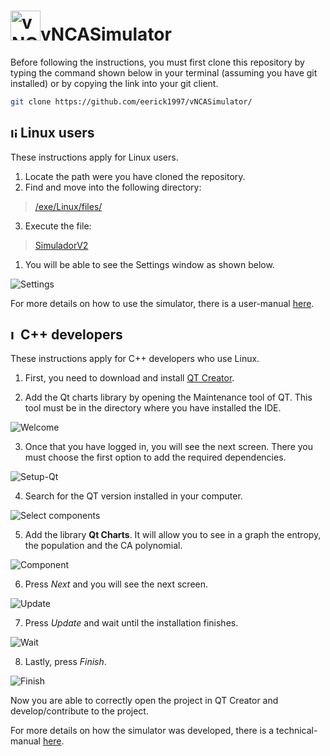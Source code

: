 <h1><img src="https://github.com/eerick1997/vNCASimulator/blob/72e7c3d97f79d0696684a508712bfc53bfbd02de/res/img/logo.jpg" alt="vNCASimulator" width="48" height="48"/>vNCASimulator</h1>

Before following the instructions, you must first clone this repository by typing the command shown below in your terminal (assuming you have git installed) or by copying the link into your git client.
```bash
git clone https://github.com/eerick1997/vNCASimulator/
```

## <img src="https://raw.githubusercontent.com/FortAwesome/Font-Awesome/master/svgs/brands/linux.svg" alt="linux" width="16" height="16"/>Linux users

These instructions apply for Linux users.

1. Locate the path were you have cloned the repository.
2. Find and move into the following directory:

> [/exe/Linux/files/](../exe/Linux/files)

3. Execute the file:

> [SimuladorV2](../exe/Linux/files/SimuladorV2)

1. You will be able to see the Settings window as shown below.

![Settings](https://raw.githubusercontent.com/eerick1997/vNCASimulator/main/res/screens/Linux/Settings.png)

For more details on how to use the simulator, there is a user-manual [here](https://github.com/eerick1997/vNCASimulator/blob/6f6c4e8e7c765411ed5a7d3192e1c02ec3af637b/doc/vNCASimulatorManual.pdf).

## <img src="https://raw.githubusercontent.com/FortAwesome/Font-Awesome/master/svgs/brands/linux.svg" alt="Linux" width="16" height="16"/>C++ developers

These instructions apply for C++ developers who use Linux.

1. First, you need to download and install [QT Creator](https://www.qt.io/).

2. Add the Qt charts library by opening the Maintenance tool of QT. This tool must be in the directory where you have installed the IDE.

![Welcome](https://raw.githubusercontent.com/eerick1997/vNCASimulator/main/res/screens/Linux/maintanenceToolLogin.png)

3. Once that you have logged in, you will see the next screen. There you must choose the first option to add the required dependencies.

![Setup-Qt](https://raw.githubusercontent.com/eerick1997/vNCASimulator/main/res/screens/Linux/maintanenceToolChoose.png)

4. Search for the QT version installed in your computer.

![Select components](https://raw.githubusercontent.com/eerick1997/vNCASimulator/main/res/screens/Linux/maintanenceToolChooseLibraries.png)

5. Add the library **Qt Charts**. It will allow you to see in a graph the entropy, the population and the CA polynomial.

![Component](https://raw.githubusercontent.com/eerick1997/vNCASimulator/main/res/screens/Linux/maintanenceToolChooseLibrariesCharts.png)

6. Press *Next* and you will see the next screen.

![Update](https://raw.githubusercontent.com/eerick1997/vNCASimulator/main/res/screens/Linux/maintanenceToolStartDownload.png)

7. Press *Update* and wait until the installation finishes.

![Wait](https://raw.githubusercontent.com/eerick1997/vNCASimulator/main/res/screens/Linux/maintanenceToolWait.png)

8. Lastly, press *Finish*.

![Finish](https://raw.githubusercontent.com/eerick1997/vNCASimulator/main/res/screens/Linux/maintanenceToolFinish.png)

Now you are able to correctly open the project in QT Creator and develop/contribute to the project.

For more details on how the simulator was developed, there is a technical-manual [here](https://github.com/eerick1997/vNCASimulator/blob/6f6c4e8e7c765411ed5a7d3192e1c02ec3af637b/doc/vNCASimulatorDocumentation.pdf).
